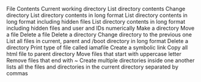 File Contents
Current working directory
List directory contents
Change directory
List directory contents in long format
List directory contents in long format including hidden files
List directory contents in long format including hidden files and user and IDs numerically
Make a directory
Move a file
Delete a file
Delete a directory
Change directory to the previous one
List all files in current, parent and /boot directory in long format
Delete a directory
Print type of file called iamafile
Create a symbolic link
Copy all html file to parent directory
Move files that start with uppercase letter
Remove files that end with ~
Create multiple directories inside one another
lists all the files and directories in the current directory separated by commas
